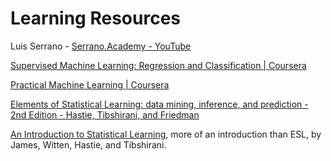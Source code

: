 # Learning Resources

Luis Serrano \- [Serrano.Academy \- YouTube](https://www.youtube.com/channel/UCgBncpylJ1kiVaPyP-PZauQ)

[Supervised Machine Learning: Regression and Classification | Coursera](https://www.coursera.org/learn/machine-learning)

[Practical Machine Learning | Coursera](https://www.coursera.org/learn/practical-machine-learning)

[Elements of Statistical Learning: data mining, inference, and prediction - 2nd Edition - Hastie, Tibshirani, and Friedman](https://web.stanford.edu/~hastie/ElemStatLearn/) 

[An Introduction to Statistical Learning](https://www.statlearning.com/), more of an introduction than ESL, by James, Witten, Hastie, and Tibshirani.

